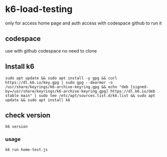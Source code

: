 # k6-load-testing
only for access home page and auth access with codespace github to run it

## codespace
use with github codespace no need to clone

## Install k6
```
sudo apt update && sudo apt install -y gpg && curl https://dl.k6.io/key.gpg | sudo gpg --dearmor -o /usr/share/keyrings/k6-archive-keyring.gpg && echo "deb [signed-by=/usr/share/keyrings/k6-archive-keyring.gpg] https://dl.k6.io/deb stable main" | sudo tee /etc/apt/sources.list.d/k6.list && sudo apt update && sudo apt install k6
```

## check version
```
k6 version
```

### usage
```
k6 run home-test.js
```